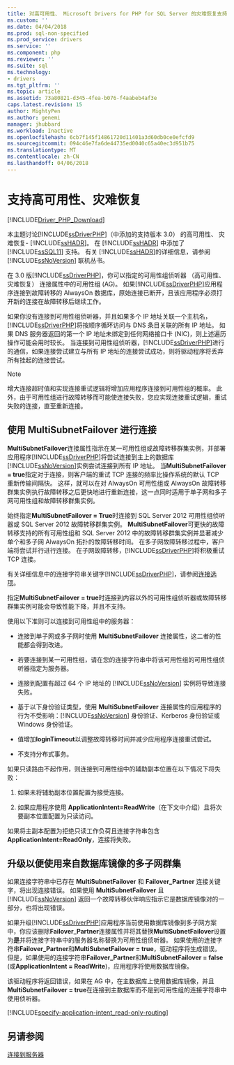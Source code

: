 ```yaml
---
title: 对高可用性、 Microsoft Drivers for PHP for SQL Server 的灾难恢复支持 |Microsoft 文档
ms.custom: ''
ms.date: 04/04/2018
ms.prod: sql-non-specified
ms.prod_service: drivers
ms.service: ''
ms.component: php
ms.reviewer: ''
ms.suite: sql
ms.technology:
- drivers
ms.tgt_pltfrm: ''
ms.topic: article
ms.assetid: 73a80821-d345-4fea-b076-f4aabeb4af3e
caps.latest.revision: 15
author: MightyPen
ms.author: genemi
manager: jhubbard
ms.workload: Inactive
ms.openlocfilehash: 6cb7f145f14861720d11401a3d60db0ce0efcfd9
ms.sourcegitcommit: 094c46e7fa6de44735ed0040c65a40ec3d951b75
ms.translationtype: MT
ms.contentlocale: zh-CN
ms.lasthandoff: 04/06/2018
---
```

# <a name="support-for-high-availability-disaster-recovery"></a>支持高可用性、灾难恢复
[!INCLUDE[Driver_PHP_Download](../../includes/driver_php_download.md)]

本主题讨论[!INCLUDE[ssDriverPHP](../../includes/ssdriverphp_md.md)]（中添加的支持版本 3.0） 的高可用性、 灾难恢复- [!INCLUDE[ssHADR](../../includes/sshadr_md.md)]。  在 [!INCLUDE[ssHADR](../../includes/sshadr_md.md)] 中添加了 [!INCLUDE[ssSQL11](../../includes/sssql11_md.md)] 支持。 有关 [!INCLUDE[ssHADR](../../includes/sshadr_md.md)]的详细信息，请参阅 [!INCLUDE[ssNoVersion](../../includes/ssnoversion_md.md)] 联机丛书。  
  
在 3.0 版[!INCLUDE[ssDriverPHP](../../includes/ssdriverphp_md.md)]，你可以指定的可用性组侦听器 （高可用性、 灾难恢复） 连接属性中的可用性组 (AG)。 如果[!INCLUDE[ssDriverPHP](../../includes/ssdriverphp_md.md)]应用程序连接到故障转移的 AlwaysOn 数据库，原始连接已断开，且该应用程序必须打开新的连接在故障转移后继续工作。  
  
如果你没有连接到可用性组侦听器，并且如果多个 IP 地址关联一个主机名，[!INCLUDE[ssDriverPHP](../../includes/ssdriverphp_md.md)]将按顺序循环访问与 DNS 条目关联的所有 IP 地址。 如果 DNS 服务器返回的第一个 IP 地址未绑定到任何网络接口卡 (NIC)，则上述遍历操作可能会用时较长。 当连接到可用性组侦听器，[!INCLUDE[ssDriverPHP](../../includes/ssdriverphp_md.md)]进行的通信，如果连接尝试建立与所有 IP 地址的连接尝试成功，则将驱动程序将丢弃所有挂起的连接尝试。  
  
> [!NOTE]  
> 增大连接超时值和实现连接重试逻辑将增加应用程序连接到可用性组的概率。 此外，由于可用性组进行故障转移而可能使连接失败，您应实现连接重试逻辑，重试失败的连接，直至重新连接。  
  
## <a name="connecting-with-multisubnetfailover"></a>使用 MultiSubnetFailover 进行连接  
**MultiSubnetFailover**连接属性指示在某一可用性组或故障转移群集实例，并部署应用程序[!INCLUDE[ssDriverPHP](../../includes/ssdriverphp_md.md)]将尝试连接到主上的数据库[!INCLUDE[ssNoVersion](../../includes/ssnoversion_md.md)]实例尝试连接到所有 IP 地址。 当**MultiSubnetFailover = true**指定对于连接，则客户端的重试 TCP 连接的频率比操作系统的默认 TCP 重新传输间隔快。 这样，就可以在对 AlwaysOn 可用性组或 AlwaysOn 故障转移群集实例执行故障转移之后更快地进行重新连接，这一点同时适用于单子网和多子网可用性组和故障转移群集实例。  
  
始终指定**MultiSubnetFailover = True**时连接到 SQL Server 2012 可用性组侦听器或 SQL Server 2012 故障转移群集实例。 **MultiSubnetFailover**可更快的故障转移支持的所有可用性组和 SQL Server 2012 中的故障转移群集实例并显著减少单个和多子网 AlwaysOn 拓扑的故障转移时间。 在多子网故障转移过程中，客户端将尝试并行进行连接。 在子网故障转移，[!INCLUDE[ssDriverPHP](../../includes/ssdriverphp_md.md)]将积极重试 TCP 连接。  
  
有关详细信息中的连接字符串关键字[!INCLUDE[ssDriverPHP](../../includes/ssdriverphp_md.md)]，请参阅[连接选项](../../connect/php/connection-options.md)。  
  
指定**MultiSubnetFailover = true**时连接到内容以外的可用性组侦听器或故障转移群集实例可能会导致性能下降，并且不支持。  
  
使用以下准则可以连接到可用性组中的服务器：  
  
-   连接到单子网或多子网时使用 **MultiSubnetFailover** 连接属性，这二者的性能都会得到改进。  
  
-   若要连接到某一可用性组，请在您的连接字符串中将该可用性组的可用性组侦听器指定为服务器。  
  
-   连接到配置有超过 64 个 IP 地址的 [!INCLUDE[ssNoVersion](../../includes/ssnoversion_md.md)] 实例将导致连接失败。  
  
-   基于以下身份验证类型，使用 **MultiSubnetFailover** 连接属性的应用程序的行为不受影响：[!INCLUDE[ssNoVersion](../../includes/ssnoversion_md.md)] 身份验证、Kerberos 身份验证或 Windows 身份验证。  
  
-   值增加**loginTimeout**以调整故障转移时间并减少应用程序连接重试尝试。  
  
-   不支持分布式事务。  
  
如果只读路由不起作用，则连接到可用性组中的辅助副本位置在以下情况下将失败：  
  
1.  如果未将辅助副本位置配置为接受连接。  
  
2.  如果应用程序使用 **ApplicationIntent=ReadWrite**（在下文中介绍）且将次要副本位置配置为只读访问。  
  
如果将主副本配置为拒绝只读工作负荷且连接字符串包含 **ApplicationIntent=ReadOnly**，连接将失败。  
  
## <a name="upgrading-to-use-multi-subnet-clusters-from-database-mirroring"></a>升级以便使用来自数据库镜像的多子网群集  
如果连接字符串中已存在 **MultiSubnetFailover** 和 **Failover_Partner** 连接关键字，将出现连接错误。 如果使用 **MultiSubnetFailover** 且 [!INCLUDE[ssNoVersion](../../includes/ssnoversion_md.md)] 返回一个故障转移伙伴响应指示它是数据库镜像对的一部分，也将出现错误。  
  
如果升级[!INCLUDE[ssDriverPHP](../../includes/ssdriverphp_md.md)]应用程序当前使用数据库镜像到多子网方案中，你应该删除**Failover_Partner**连接属性并将其替换**MultiSubnetFailover**设置为**是**并将连接字符串中的服务器名称替换为可用性组侦听器。 如果使用的连接字符串**Failover_Partner**和**MultiSubnetFailover = true**，驱动程序将生成错误。 但是，如果使用的连接字符串**Failover_Partner**和**MultiSubnetFailover = false** (或**ApplicationIntent = ReadWrite**)，应用程序将使用数据库镜像。  
  
该驱动程序将返回错误，如果在 AG 中，在主数据库上使用数据库镜像，并且**MultiSubnetFailover = true**在连接到主数据库而不是到可用性组的连接字符串中使用侦听器。  


[!INCLUDE[specify-application-intent_read-only-routing](~/includes/paragraph-content/specify-application-intent-read-only-routing.md)]


## <a name="see-also"></a>另请参阅  
[连接到服务器](../../connect/php/connecting-to-the-server.md)  
  
